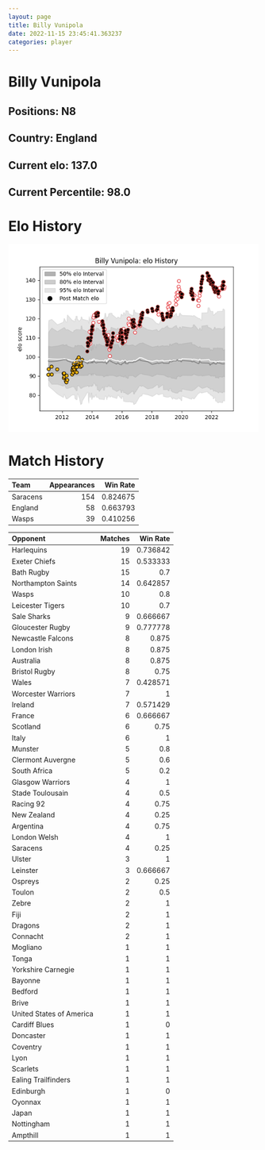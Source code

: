 ```yaml
---  
layout: page  
title: Billy Vunipola  
date: 2022-11-15 23:45:41.363237  
categories: player  
---
```

# Billy Vunipola

## Positions: N8

## Country: England

## Current elo: 137.0

## Current Percentile: 98.0

# Elo History


![elo history](history_BillyVunipola.png)
# Match History


| Team     |   Appearances |   Win Rate |
|:---------|--------------:|-----------:|
| Saracens |           154 |   0.824675 |
| England  |            58 |   0.663793 |
| Wasps    |            39 |   0.410256 |

| Opponent                 |   Matches |   Win Rate |
|:-------------------------|----------:|-----------:|
| Harlequins               |        19 |   0.736842 |
| Exeter Chiefs            |        15 |   0.533333 |
| Bath Rugby               |        15 |   0.7      |
| Northampton Saints       |        14 |   0.642857 |
| Wasps                    |        10 |   0.8      |
| Leicester Tigers         |        10 |   0.7      |
| Sale Sharks              |         9 |   0.666667 |
| Gloucester Rugby         |         9 |   0.777778 |
| Newcastle Falcons        |         8 |   0.875    |
| London Irish             |         8 |   0.875    |
| Australia                |         8 |   0.875    |
| Bristol Rugby            |         8 |   0.75     |
| Wales                    |         7 |   0.428571 |
| Worcester Warriors       |         7 |   1        |
| Ireland                  |         7 |   0.571429 |
| France                   |         6 |   0.666667 |
| Scotland                 |         6 |   0.75     |
| Italy                    |         6 |   1        |
| Munster                  |         5 |   0.8      |
| Clermont Auvergne        |         5 |   0.6      |
| South Africa             |         5 |   0.2      |
| Glasgow Warriors         |         4 |   1        |
| Stade Toulousain         |         4 |   0.5      |
| Racing 92                |         4 |   0.75     |
| New Zealand              |         4 |   0.25     |
| Argentina                |         4 |   0.75     |
| London Welsh             |         4 |   1        |
| Saracens                 |         4 |   0.25     |
| Ulster                   |         3 |   1        |
| Leinster                 |         3 |   0.666667 |
| Ospreys                  |         2 |   0.25     |
| Toulon                   |         2 |   0.5      |
| Zebre                    |         2 |   1        |
| Fiji                     |         2 |   1        |
| Dragons                  |         2 |   1        |
| Connacht                 |         2 |   1        |
| Mogliano                 |         1 |   1        |
| Tonga                    |         1 |   1        |
| Yorkshire Carnegie       |         1 |   1        |
| Bayonne                  |         1 |   1        |
| Bedford                  |         1 |   1        |
| Brive                    |         1 |   1        |
| United States of America |         1 |   1        |
| Cardiff Blues            |         1 |   0        |
| Doncaster                |         1 |   1        |
| Coventry                 |         1 |   1        |
| Lyon                     |         1 |   1        |
| Scarlets                 |         1 |   1        |
| Ealing Trailfinders      |         1 |   1        |
| Edinburgh                |         1 |   0        |
| Oyonnax                  |         1 |   1        |
| Japan                    |         1 |   1        |
| Nottingham               |         1 |   1        |
| Ampthill                 |         1 |   1        |